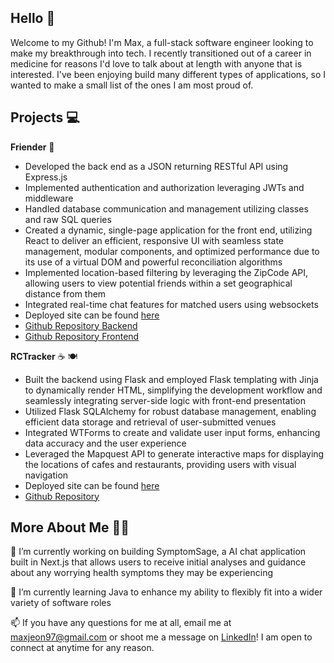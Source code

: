 ## Hello 👋

Welcome to my Github! I'm Max, a full-stack software engineer looking to make my breakthrough into tech. I recently transitioned out of a career in medicine for reasons I'd love to talk about at length with anyone that is interested. I've been enjoying build many different types of applications, so I wanted to make a small list of the ones I am most proud of.

## Projects 💻

**Friender** 🤝
* Developed the back end as a JSON returning RESTful API using Express.js
* Implemented authentication and authorization leveraging JWTs and middleware
* Handled database communication and management utilizing classes and raw SQL queries
* Created a dynamic, single-page application for the front end, utilizing React to deliver an efficient, responsive UI with seamless state management, modular components, and optimized performance due to its use of a virtual DOM and powerful reconciliation algorithms
* Implemented location-based filtering by leveraging the ZipCode API, allowing users to view potential friends within a set geographical distance from them
* Integrated real-time chat features for matched users using websockets
* Deployed site can be found [here](https://friender-mj.surge.sh)
* [Github Repository Backend](https://github.com/maxjeon97/express-friender)
* [Github Repository Frontend](https://github.com/maxjeon97/react-friender)

**RCTracker** ☕ 🍽️
* Built the backend using Flask and employed Flask templating with Jinja to dynamically render HTML, simplifying the development workflow and seamlessly integrating server-side logic with front-end presentation
* Utilized Flask SQLAlchemy for robust database management, enabling efficient data storage and retrieval of user-submitted venues
* Integrated WTForms to create and validate user input forms, enhancing data accuracy and the user experience
* Leveraged the Mapquest API to generate interactive maps for displaying the locations of cafes and restaurants, providing users with visual navigation
* Deployed site can be found [here](https://rctracker.onrender.com)
* [Github Repository](https://github.com/maxjeon97/RCTracker)

## More About Me 👨‍🦱

🔭 I’m currently working on building SymptomSage, a AI chat application built in Next.js that allows users to receive initial analyses and guidance about any worrying health symptoms they may be experiencing

🌱 I’m currently learning Java to enhance my ability to flexibly fit into a wider variety of software roles

📫 If you have any questions for me at all, email me at maxjeon97@gmail.com or shoot me a message on [LinkedIn](https://www.linkedin.com/in/max-jeon/)! I am open to connect at anytime for any reason.

<!--
**maxjeon97/maxjeon97** is a ✨ _special_ ✨ repository because its `README.md` (this file) appears on your GitHub profile.

Here are some ideas to get you started:

- 🔭 I’m currently working on ...
- 🌱 I’m currently learning ...
- 👯 I’m looking to collaborate on ...
- 🤔 I’m looking for help with ...
- 💬 Ask me about ...
- 📫 How to reach me: ...
- 😄 Pronouns: ...
- ⚡ Fun fact: ...
-->
